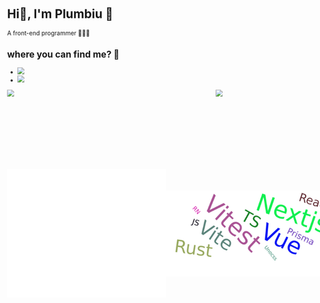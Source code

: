 # Hi👋, I'm Plumbiu 🥰

A front-end programmer 🥵🥵🥵

## where you can find me? 🤔

- [![](https://img.shields.io/badge/Blog-Plumbiuの小屋-black?logo=blog&color=blueviolet)](https://blog.plumbiu.top/)
- [![](https://img.shields.io/badge/Github-black?logo=github&logoColor=white&color=green)](https://github.com/Plumbiu)

<div style="display:flex;justify-content:space-between">
  <img height="150px" src="https://github-readme-stats-sigma-five.vercel.app/api?username=Plumbiu&theme=dark#gh-dark-mode-only" />
  <img height="150px" style="object-fit:cover" src="https://github-readme-streak-stats.herokuapp.com/?user=Plumbiu&theme=radical" />
</div>

<div style="display:flex;justify-content:space-between; margin-top: 35px;align-items:center">
  <img height="300px" src="./github-metrics.svg" />
  <img height="200px" src="./word-cloud.png" />
</div>

